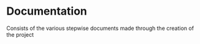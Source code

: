 # Documentation 
Consists of the various stepwise documents made through the creation of the project
